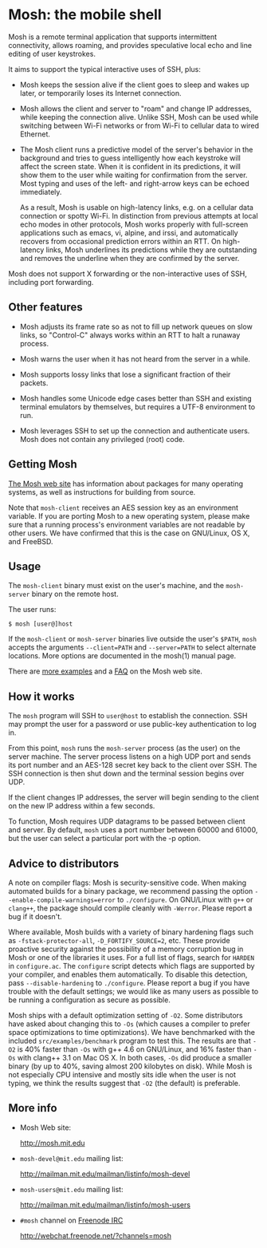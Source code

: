 Mosh: the mobile shell
======================

Mosh is a remote terminal application that supports intermittent
connectivity, allows roaming, and provides speculative local echo
and line editing of user keystrokes.

It aims to support the typical interactive uses of SSH, plus:

   * Mosh keeps the session alive if the client goes to sleep and
     wakes up later, or temporarily loses its Internet connection.

   * Mosh allows the client and server to "roam" and change IP
     addresses, while keeping the connection alive. Unlike SSH, Mosh
     can be used while switching between Wi-Fi networks or from Wi-Fi
     to cellular data to wired Ethernet.

   * The Mosh client runs a predictive model of the server's behavior
     in the background and tries to guess intelligently how each
     keystroke will affect the screen state. When it is confident in
     its predictions, it will show them to the user while waiting for
     confirmation from the server. Most typing and uses of the left-
     and right-arrow keys can be echoed immediately.

     As a result, Mosh is usable on high-latency links, e.g. on a
     cellular data connection or spotty Wi-Fi. In distinction from
     previous attempts at local echo modes in other protocols, Mosh
     works properly with full-screen applications such as emacs, vi,
     alpine, and irssi, and automatically recovers from occasional
     prediction errors within an RTT. On high-latency links, Mosh
     underlines its predictions while they are outstanding and removes
     the underline when they are confirmed by the server.

Mosh does not support X forwarding or the non-interactive uses of SSH,
including port forwarding.

Other features
--------------

   * Mosh adjusts its frame rate so as not to fill up network queues
     on slow links, so "Control-C" always works within an RTT to halt
     a runaway process.

   * Mosh warns the user when it has not heard from the server
     in a while.

   * Mosh supports lossy links that lose a significant fraction
     of their packets.

   * Mosh handles some Unicode edge cases better than SSH and existing
     terminal emulators by themselves, but requires a UTF-8
     environment to run.

   * Mosh leverages SSH to set up the connection and authenticate
     users. Mosh does not contain any privileged (root) code.

Getting Mosh
------------

  [The Mosh web site](http://mosh.mit.edu/#getting) has information about
  packages for many operating systems, as well as instructions for building
  from source.

  Note that `mosh-client` receives an AES session key as an environment
  variable.  If you are porting Mosh to a new operating system, please make
  sure that a running process's environment variables are not readable by other
  users.  We have confirmed that this is the case on GNU/Linux, OS X, and
  FreeBSD.

Usage
-----

  The `mosh-client` binary must exist on the user's machine, and the
  `mosh-server` binary on the remote host.

  The user runs:

    $ mosh [user@]host

  If the `mosh-client` or `mosh-server` binaries live outside the user's
  `$PATH`, `mosh` accepts the arguments `--client=PATH` and `--server=PATH` to
  select alternate locations. More options are documented in the mosh(1) manual
  page.

  There are [more examples](http://mosh.mit.edu/#usage) and a
  [FAQ](http://mosh.mit.edu/#faq) on the Mosh web site.

How it works
------------

  The `mosh` program will SSH to `user@host` to establish the connection.
  SSH may prompt the user for a password or use public-key
  authentication to log in.

  From this point, `mosh` runs the `mosh-server` process (as the user)
  on the server machine. The server process listens on a high UDP port
  and sends its port number and an AES-128 secret key back to the
  client over SSH. The SSH connection is then shut down and the
  terminal session begins over UDP.

  If the client changes IP addresses, the server will begin sending
  to the client on the new IP address within a few seconds.

  To function, Mosh requires UDP datagrams to be passed between client
  and server. By default, `mosh` uses a port number between 60000 and
  61000, but the user can select a particular port with the -p option.

Advice to distributors
----------------------

A note on compiler flags: Mosh is security-sensitive code. When making
automated builds for a binary package, we recommend passing the option
`--enable-compile-warnings=error` to `./configure`. On GNU/Linux with
`g++` or `clang++`, the package should compile cleanly with
`-Werror`. Please report a bug if it doesn't.

Where available, Mosh builds with a variety of binary hardening flags
such as `-fstack-protector-all`, `-D_FORTIFY_SOURCE=2`, etc.  These
provide proactive security against the possibility of a memory
corruption bug in Mosh or one of the libraries it uses.  For a full
list of flags, search for `HARDEN` in `configure.ac`.  The `configure`
script detects which flags are supported by your compiler, and enables
them automatically.  To disable this detection, pass
`--disable-hardening` to `./configure`.  Please report a bug if you
have trouble with the default settings; we would like as many users as
possible to be running a configuration as secure as possible.

Mosh ships with a default optimization setting of `-O2`. Some
distributors have asked about changing this to `-Os` (which causes a
compiler to prefer space optimizations to time optimizations). We have
benchmarked with the included `src/examples/benchmark` program to test
this. The results are that `-O2` is 40% faster than `-Os` with g++ 4.6
on GNU/Linux, and 16% faster than `-Os` with clang++ 3.1 on Mac OS
X. In both cases, `-Os` did produce a smaller binary (by up to 40%,
saving almost 200 kilobytes on disk). While Mosh is not especially CPU
intensive and mostly sits idle when the user is not typing, we think
the results suggest that `-O2` (the default) is preferable.

More info
---------

  * Mosh Web site:

    <http://mosh.mit.edu>

  * `mosh-devel@mit.edu` mailing list:

    <http://mailman.mit.edu/mailman/listinfo/mosh-devel>

  * `mosh-users@mit.edu` mailing list:

    <http://mailman.mit.edu/mailman/listinfo/mosh-users>

  * `#mosh` channel on [Freenode IRC](http://freenode.net/)

    http://webchat.freenode.net/?channels=mosh
